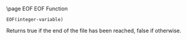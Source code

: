 \page EOF EOF Function
```basic
EOF(integer-variable)
```
Returns true if the end of the file has been reached, false if otherwise.

